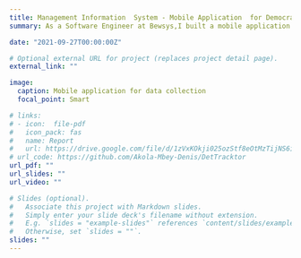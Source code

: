 ```yaml
---
title: Management Information  System - Mobile Application  for Democratic Republic of Congo
summary: As a Software Engineer at Bewsys,I built a mobile application to help enumerators in the Democratic Republic of Congo to collect data from their citizens to help provide a central management database system for the country. This would be useful for  developmental policy formulation in Congo.

date: "2021-09-27T00:00:00Z"

# Optional external URL for project (replaces project detail page).
external_link: ""

image:
  caption: Mobile application for data collection
  focal_point: Smart

# links:
# - icon:  file-pdf
#   icon_pack: fas
#   name: Report
#   url: https://drive.google.com/file/d/1zVxKOkji025ozStf8eOtMzTijNS6ijSZ/view?usp=sharing
# url_code: https://github.com/Akola-Mbey-Denis/DetTracktor
url_pdf: ""
url_slides: ""
url_video: ""

# Slides (optional).
#   Associate this project with Markdown slides.
#   Simply enter your slide deck's filename without extension.
#   E.g. `slides = "example-slides"` references `content/slides/example-slides.md`.
#   Otherwise, set `slides = ""`.
slides: ""
---
```

